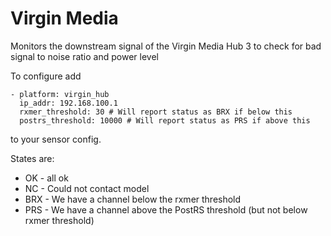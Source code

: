 # Virgin Media

Monitors the downstream signal of the Virgin Media Hub 3 to check for bad signal to noise ratio and power level

To configure add

```
- platform: virgin_hub
  ip_addr: 192.168.100.1
  rxmer_threshold: 30 # Will report status as BRX if below this
  postrs_threshold: 10000 # Will report status as PRS if above this
```

to your sensor config. 

States are:

  * OK - all ok
  * NC - Could not contact model
  * BRX - We  have a channel below the rxmer threshold
  * PRS - We have a channel above the PostRS threshold (but not below rxmer threshold)
